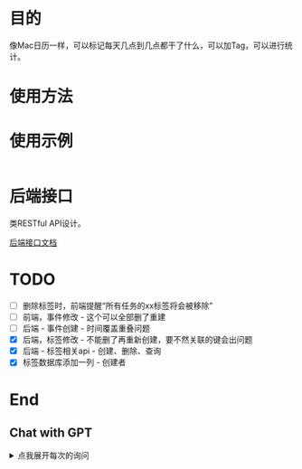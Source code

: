 <!--
 * @Author: LetMeFly
 * @Date: 2024-12-15 16:10:07
 * @LastEditors: LetMeFly.xyz
 * @LastEditTime: 2024-12-26 23:20:38
-->
# 目的

像Mac日历一样，可以标记每天几点到几点都干了什么，可以加Tag，可以进行统计。

# 使用方法



# 使用示例

```

```

# 后端接口

类RESTful API设计。

[后端接口文档](back/README.md)

# TODO

- [ ] 删除标签时，前端提醒“所有任务的xx标签将会被移除”
- [ ] 前端，事件修改 - 这个可以全部删了重建
- [ ] 后端 - 事件创建 - 时间覆盖重叠问题
- [x] 后端，标签修改 - 不能删了再重新创建，要不然关联的键会出问题
- [x] 后端 - 标签相关api - 创建、删除、查询
- [x] 标签数据库添加一列 - 创建者

# End

## Chat with GPT

<details><summary>点我展开每次的询问</summary>

你了解Mac日历吗

<hr/>

如果我想让ChatGPT帮我使用cloudflare workers创建一个类似Mac日历的应用，我应该怎么告诉它，以使得它能一步一步完成整个项目？

<hr/>

"我需要帮助使用Cloudflare Workers构建一个日历应用（类似Mac日历），支持以下功能：

+ 后端通过Cloudflare Workers实现事件的创建、获取、删除功能，并使用Cloudflare KV存储数据。
+ 前端使用HTML、CSS和JavaScript来显示日历，并支持用户创建、查看、编辑事件。这些前端的文件也是由同一个Cloudflare workers项目返回的。
+ 支持设置事件提醒，并通过浏览器通知提醒用户。
+ 提供API接口：POST /events（创建事件），GET /events（获取事件列表），DELETE /events/{id}（删除事件）。"
+ 支持对事件加Tag，支持分类汇总功能。

完成这个项目需要较大的工作量，请你分步骤逐步完成。

<hr/>

现在我创建好了cloudflare应用，并成功显示了Hello, Cloudflare Workers!

下一步我想编写代码，使得cloudflare返回html页面。

<hr/>

这个页面能够由js读取HTML来实现吗？我不知道cloudflare workers是否允许这么做

<hr/>

我希望将HTML和JavaScript分开，我应该如何部署静态文件？可以在一个项目中实现吗

<hr/>

对于前端页面进行如下修改：

+ 设置默认语言为中文
+ 在head部分引入js：https://letmefly.xyz/Links/Common.js
+ 缩进为4个空格（js文件也是如此）

<hr/>

前端显示成功！请继续

<hr/>

介绍http delete，说明其传参方式

能否像post和get一样传参，而不是通过url的子路径传参

<hr/>

现在我决定不使用KV来存储数据，而是使用D1数据库存储数据。

<hr/>

我在绑定D1数据库的时候，出现了以下报错：

D1 bindings require module-format workers. https://developers.cloudflare.com/workers/reference/migrate-to-module-workers/

<hr/>

TOML写注释

<hr/>

```
name = "api"
type = "module"  # 绑定D1数据库的Workers要求必须为模块格式而不能是脚本格式
compatibility_date = "2024-12-09"
main = "main.js"

d1_databases = [
  { binding = "api", database_id = "40bf17b1-b598-4ad2-aad0-860f2b282cee" }
]
```

报错：

```

 ⛅️ wrangler 3.93.0 (update available 3.95.0)
-------------------------------------------------------

▲ [WARNING] Processing wrangler.toml configuration:

    - 😶 Ignored: "type":
      Most common features now work out of the box with wrangler, including modules, jsx,
  typescript, etc. If you need anything more, use a custom build.


▲ [WARNING] You are about to publish a Workers Service that was last published via the Cloudflare Dashboard.

  Edits that have been made via the dashboard will be overridden by your local code and config.


√ Would you like to continue? ... yes
Total Upload: 5.56 KiB / gzip: 1.92 KiB
Your worker has access to the following bindings:
- D1 Databases:
  - api: 40bf17b1-b598-4ad2-aad0-860f2b282cee

X [ERROR] A request to the Cloudflare API (/accounts/870d2550dd021f035ec8dd56e29f7472/workers/scripts/api) failed.

  D1 bindings require module-format workers.
  https://developers.cloudflare.com/workers/reference/migrate-to-module-workers/ [code: 10021]

  If you think this is a bug, please open an issue at:
  https://github.com/cloudflare/workers-sdk/issues/new/choose
```

<hr/>

我有一个D1数据库：

```sql
CREATE TABLE Users (
    userid INTEGER PRIMARY KEY AUTOINCREMENT, 
    username VARCHAR(255) UNIQUE NOT NULL, 
    password VARCHAR(255) NOT NULL
);

CREATE TABLE User_LoginInfo (
    login_id INTEGER PRIMARY KEY AUTOINCREMENT,
    userid INTEGER NOT NULL,
    loginTime DATETIME NOT NULL,
    loginIp VARCHAR(50),
    passKey VARCHAR(255) NOT NULL,
    FOREIGN KEY (userid) REFERENCES Users(userid)
);
```

我要依据cookie中的passKey去User_LoginInfo中获取userid以便得知是哪个用户创建的任务。

用户只能操作自己创建的任务。

请你对其进行修改。

<hr/>

使用JS往当前域名下创建一个永不过期的cookie，名为passKey，值为123

<hr/>

我想要的主要是日历效果，主要是想记录今天已经完成的一件事情。

<hr/>

我想要的主要是日历效果，主要是想记录今天已经完成的一件事情。

请你不要着急，记住我所提出的所有要求，一步一步来完成。

下面首先设计并创建数据库。

<hr/>

我想要的主要是日历效果，主要是想记录今天已经完成的一件事情。例如我今天学了20分钟Java，我就可以在网页上记录一下，以便后续统计。

请你不要着急，记住我所提出的所有要求，一步一步来完成。

下面首先设计并创建数据库。

我已经创建了Users表、User_LoginInfo表，接下来准备创建Calendar_Tasks表和Calendar_Tags表。

Calendar_Tags表中包含：tagId、tagName、tagColor(十六进制的RGB值)

Calendar_Tasks表中包含：taskId、title、description、startTime(任务开始时间)、during(任务持续时长)、tagId、userid等。

<hr/>

很棒，接下来开始写后端的事件创建、新增、删除函数。

<hr/>

我有一个TagId数据表，现在要设计一个Tasks数据表。

一个Task可以对应多个TagId，Task中还会包含其他信息如taskId、description等。

我应该怎么设计Task表格？

<hr/>

解释这段sql代码

<hr/>

还有一种办法是在Task表中添加一个tags键。

两种解决方案哪个更合适？

<hr/>

我决定使用TaskTag表这种方式。

我有没有必要创建一个taskTag_Id这个键？

<hr/>

我想要的主要是日历效果，主要是想记录今天已经完成的一件事情。例如我今天学了20分钟Java，我就可以在网页上记录一下，以便后续统计。

请你不要着急，记住我所提出的所有要求，一步一步来完成。

下面首先设计并创建数据库。

我已经创建了Users表、User_LoginInfo表，接下来准备创建Calendar_Tasks表、Calendar_Tags表和Calendar_TaskTag表。

Calendar_Tags表中包含：tagId、tagName、tagColor(十六进制的RGB值)

Calendar_Tasks表中包含：taskId、title、description、startTime(任务开始时间)、during(任务持续时长)、userid等。

Calendar_TaskTag表中包含：taskId、TagId。一个任务可能对应着多个标签。

<hr/>

很棒，接下来开始写后端的事件创建、新增、删除函数。

<hr/>

重写一下添加标签的这段代码，每个标签插入一次是不是太低效了？

<hr/>

删除任务的时候，能否直接`DELETE FROM Calendar_Tasks WHERE taskId = ? AND userid = ?;`？

这样在userid和taskid不匹配的时候就会删除失败。

如果是这样，我又应该如何判断是否删除失败了？

<hr/>

现在我写完了后端的 查询、修改、删除 任务的函数，我想先写一个Python脚本模拟发包分别测试一下。

<hr/>

介绍HTTP DELETE

<hr/>

它可以将数据保留在请求体当中吗

<hr/>

```
...
```

现在我写完了后端的 查询、修改、删除 任务的函数，我想先写一个Python脚本模拟发包分别测试一下。

你不需要修改我写的函数，你只需要写一个使用python requests库的脚本，以便我可以运行测试。

<hr/>

```
...
```

现在我写完了后端的 查询、修改、删除 任务的函数，我想先写一个Python脚本模拟发包分别测试一下。

虽然deleteEvent函数可能不是很合适，但是你暂时不需要修改或继续完善它。

你的任务是：写一个python脚本，以便我可以用来测试这三个后端api。

<hr/>

不，现在你不需要修改我的代码

我需要修改代码的时候我会告诉你的。

你只需要完成一件事情，明白吗？

就是写一个python脚本，向后端发送模拟数据包，以便能测试这三个api是否可以正常工作。

<hr/>

```
...
```

现在我写完了后端的 查询、修改、删除 任务的函数，我想先写一个Python脚本模拟发包分别测试一下。

虽然deleteEvent函数可能不是很合适，但是你暂时不需要修改或继续完善它。

你的任务是：写一个python脚本，以便我可以用来测试这三个后端api。

请注意，现在你不需要修改我的代码

我需要修改代码的时候我会告诉你的。

你只需要完成一件事情，明白吗？

就是写一个python脚本，向后端发送模拟数据包，以便能测试这三个api是否可以正常工作。

我不希望继续处理事件删除的功能，你可以理解我这个功能已经完成了。

现在你不要帮我完善其中的删除任务功能，你要做的是写python代码。

<hr/>

我不希望在URL中确定DELETE函数的taskID，我就要不规范地在请求体中传递taskID这个参数。

本次回复中，你只能返回python代码，用python的requests库发送模拟请求，测试后端的三个api

<hr/>

cloudfalre workers如何读取绑定的D1数据库

<hr/>

我绑定的数据库名为CALENDAR_DB，但是缺报错`X [ERROR] Error fetching user ID: ReferenceError: CALENDAR_DB is not defined`

<hr/>

是不是因为我没有初始化本地数据库

<hr/>

我想直接应用生产环境的数据库。
请问我在本地都需要进行哪些操作

<hr/>

wrangler deploy后，线上环境可以正常执行了。

但是wrangler dev后，本地环境报错没有数据表。

<hr/>

配置了`preview_database_id = "40bf17b1-b598-4ad2-aad0-860f2b282cee"`后:

```
wrangler.toml changed...
Your worker has access to the following bindings:
- D1 Databases:
  - CALENDAR_DB: 40bf17b1-b598-4ad2-aad0-860f2b282cee, Preview: (40bf17b1-b598-4ad2-aad0-860f2b282cee) (local)
⎔ Reloading local server...
```

为什么Preview后面会显示一个(local)？

并且我访问`localhost:8787/`还是报错：

```
[wrangler:err] Error: D1_ERROR: no such table: Calendar_Tasks: SQLITE_ERROR
    at D1DatabaseSessionAlwaysPrimary._sendOrThrow (cloudflare-internal:d1-api:129:19)
    at async D1PreparedStatement.all (cloudflare-internal:d1-api:311:46)
    at async Object.fetch (file:///F:/OtherApps/Program/Git/Store/Store20_LeetCode/api/main.js:24:20)
    at async jsonError (file:///F:/OtherApps/Program/Node/node-v16.13.1-win-x64/node_modules/wrangler/templates/middleware/middleware-miniflare3-json-error.ts:22:10)
    at async drainBody (file:///F:/OtherApps/Program/Node/node-v16.13.1-win-x64/node_modules/wrangler/templates/middleware/middleware-ensure-req-body-drained.ts:5:10)
[wrangler:err] Cause: Error: no such table: Calendar_Tasks: SQLITE_ERROR
    at D1DatabaseSessionAlwaysPrimary._sendOrThrow (cloudflare-internal:d1-api:130:24)
    at async D1PreparedStatement.all (cloudflare-internal:d1-api:311:46)
    at async Object.fetch (file:///F:/OtherApps/Program/Git/Store/Store20_LeetCode/api/main.js:24:20)
    at async jsonError (file:///F:/OtherApps/Program/Node/node-v16.13.1-win-x64/node_modules/wrangler/templates/middleware/middleware-miniflare3-json-error.ts:22:10)
    at async drainBody (file:///F:/OtherApps/Program/Node/node-v16.13.1-win-x64/node_modules/wrangler/templates/middleware/middleware-ensure-req-body-drained.ts:5:10)
[wrangler:inf] GET /calendar/events 500 Internal Server Error (61ms)
```

<hr/>

如果我执行：

```
export async function getEvents(request, env) {
    const result = await env.CALENDAR_DB.prepare('SELECT * FROM Calendar_Tasks').all();
    return new Response(JSON.stringify(result.results), {
        headers: { 'Content-Type': 'application/json' },
    });
}
```

则能正常运行。

如果我执行：

```
async function test(CALENDAR_DB) {
    const result = await CALENDAR_DB.prepare('SELECT * FROM Calendar_Tasks').all();
    return new Response(JSON.stringify(result.results), {
        headers: { 'Content-Type': 'application/json' },
    });

}

export async function getEvents(request, env) {
    const CALENDAR_DB = env.CALENDAR_DB;
    return await getUserIdFromPassKey(CLANDER_DB);
}
```

就会报错：`X [ERROR] Uncaught (in promise) ReferenceError: CLANDER_DB is not defined`

<hr/>

```
export function getCookie(request, name) {
    const cookieHeader = request.headers.get("Cookie")
    const cookies = cookieHeader ? cookieHeader.split(';') : []
    for (let cookie of cookies) {
        const [key, value] = cookie.trim().split('=')
        console.log(key, value);
        console.log(`key = ${key}, name = ${name}, key === name: ${key === name}`)
        if (key === name) {
            return value
        }
    }
    return null
}
```

运行结果：

```
passKey 2156456454
key = passKey, name = passkey, key === name: false
```

<hr/>

```
const insertTaskQuery = `
    INSERT INTO Calendar_Tasks (title, description, startTime, during, userid)
    VALUES (?, ?, ?, ?, ?);
`;
const taskValues = [title, description, startTime, during, userid];
const taskResult = await CALENDAR_DB.prepare(insertTaskQuery).bind(...taskValues).run();
```

执行完这行insert语句后，如何知道我insert的那一行的自增id？

能否从taskResult中获得？

<hr/>

我使用的是cloudflare的D1数据库，我应该如何获取？

已知：我的自增id是taskId

<hr/>

```
const insertTaskQuery = `
    INSERT INTO Calendar_Tasks (title, description, startTime, during, userid)
    VALUES (?, ?, ?, ?, ?);
`;
const taskValues = [title, description, startTime, during, userid];
const taskResult = await CALENDAR_DB.prepare(insertTaskQuery).bind(...taskValues).run();
console.log(taskResult);
const taskId = taskResult.lastInsertRowid;
console.log("Inserted taskId:", taskId);
```

运行结果：

```
Object {
  success: true,
  meta: Object,
  results: Array(0)
}
Inserted taskId: undefined
```

<hr/>

数据表`Calendar_Tags`新增一列`creater`，其中`creater`是数据表`Users.userid`的外键。

<hr/>

fk_creater  是什么意思

<hr/>

如果我在创建数据表的时候直接指定这一列并设置外键，那么这个外键约束有名称吗

<hr/>

为什么报错了：

> ALTER TABLE Calendar_Tags ADD CONSTRAINT fk_creater FOREIGN KEY (creater) REFERENCES Users(userid) ON DELETE SET CASCADE;
near "CONSTRAINT": syntax error at offset 30: SQLITE_ERROR

<hr/>

我之前的数据表为：

```
CREATE TABLE Calendar_Tags (
    tagId INTEGER PRIMARY KEY AUTOINCREMENT,
    tagName VARCHAR(255) NOT NULL,
    tagColor VARCHAR(7) NOT NULL
);
```

<hr/>

我还有一个数据表：

```
CREATE TABLE Calendar_TaskTag (
    taskId INTEGER NOT NULL,
    tagId INTEGER NOT NULL,
    PRIMARY KEY (taskId, tagId),
    FOREIGN KEY (taskId) REFERENCES Calendar_Tasks(taskId),
    FOREIGN KEY (tagId) REFERENCES Calendar_Tags(tagId)
);
```

如果我删除数据表`Calendar_Tags`的话，数据表`Calendar_TaskTag`是否会出现问题？

<hr/>

创造者的英文单词怎么拼？

<hr/>

SQLite修改列名 Calendar_Tags.creater改为reator

<hr/>

我有一个SQLite表：

```
CREATE TABLE Calendar_TaskTag (
    taskId INTEGER NOT NULL,
    tagId INTEGER NOT NULL,
    PRIMARY KEY (taskId, tagId),
    FOREIGN KEY (taskId) REFERENCES Calendar_Tasks(taskId),
    FOREIGN KEY (tagId) REFERENCES Calendar_Tags(tagId)
);
```

我想将表修改为：

当tagId或taskId被删除时，自动删除这一行。

<hr/>

HTTP请求中，有GET、POST、DELETE等方法。

比如我想对一个标签进行操作，则可以通过GET获取标签，POST创建标签，DELETE删除标签。

如果我想修改标签，我应该使用什么新的请求方法？可否在不修改uri的前提下完成？

<hr/>

我想使用HTTP PUT方法修改一个标签的标签名，我应该怎么设计后端服务？

<hr/>

RESTful API 是什么

<hr/>

现在我已经完成了后端并完成了测试。我要开始设计前端页面了。请模仿Mac日历进行设计。

要求：
+ 前端显示一个日历，日历默认显示当前一周，可以点击切换按钮切换到上一周或下一周。
+ 从周一到周日每天显示一列，从0点到24点每小时显示一行。若页面无法显示完所有行则显示滚动条，默认从早上7点开始显示
+ 在某一天，我可以通过鼠标拖拽的方式选中一段时间，创建一个事件。
+ 也可以创建修改标签、修改事件（其实是先删除再新建）

其中，我已有的后端接口如下：

```

```

如果所需步骤较多，请你一步一步帮我实现。

<hr/>

内容太多了，请一步一步完成。

首先完成HTML所需代码，注意定义好元素以便后续CSS和JS的编写。

注意，本次及以后的任何一次回复中，都不能将代码写死。

例如今天的日期、要创建的事件等，都要实时获取或接收用户输入。这也就要求你预留下用户输入框（如果需要）

<hr/>

js判断url是否以/结尾。（注意路径中可能含有参数）

<hr/>

我是在cloudflare workers中判断的

```
export async function indexHTML(request) {
    const url = new URL(request.url);
    if (!url.pathname.endsWith('/')) {
        
    }
```

如果不是以`/`结尾则重定向

<hr/>

解释重定向301和302

<hr/>

好的，现在请开始编写css所需代码

<hr/>

<!-- 编写js，我有一个moduleRoutes字典，例如：

```
const moduleRoutes = {
    '/': index,
    '/font/*': front,
    '/events': events,
    '/tags': tags,
};
```

我有一个url，如`/f -->

<hr/>

js判断一个键值是否在字典中

<hr/>

接下来请开始编写JS

注意要能满足我要求的所有操作。

要求：
+ 前端显示一个日历，日历默认显示当前一周，可以点击切换按钮切换到上一周或下一周。
+ 从周一到周日每天显示一列，从0点到24点每小时显示一行。若页面无法显示完所有行则显示滚动条，默认从早上7点开始显示
+ 在某一天，我可以通过鼠标拖拽的方式选中一段时间，创建一个事件。
+ 也可以创建修改标签、修改事件（其实是先删除再新建）

如果无法一次实现，可以分多次进行。

<hr/>

JS在``中包含符号`

<hr/>

JS在``中包含符号`${}

<hr/>

你的css编写失败，好丑，很多内容都没有样式，例如prevWeekBtn等很多元素。

请结合HTML内容编写

<hr/>

018.ChatLogWithGPT.Cloudflare - Workers - LetCalendar.675e8d02-7344-8001-951f-c6d26870832e.json

<hr/>

我有一个前端页面，是模仿Mac日历制作的事件记录统计工具，后端接口已经完成。

要实现功能如下：

+ 前端显示一个日历，日历默认显示当前一周，可以点击切换按钮切换到上一周或下一周。
+ 从周一到周日每天显示一列，从0点到24点每小时显示一行。若页面无法显示完所有行则显示滚动条，默认从早上7点开始显示
+ 在某一天，我可以通过鼠标拖拽的方式选中一段时间，创建一个事件。
+ 也可以创建修改标签、修改事件（其实是先删除再新建）

前端页面内容如下：

```

```

现在请你帮我撰写一个css来美化之

<hr/>

我想让你逐步完成所有所需代码，可以吗？

现在请首先编写css，让界面看起来美观一些

<hr/>

依据html编写css

```

```

<hr/>

使用Cloudflare workers返回html、css、js时，headers分别应该怎么写

<hr/>

js数组取值最后一个元素

<hr/>

filePath是`style.css`等，如何提取出文件类型`css`

<hr/>

js取值失败时默认值

<hr/>

js字典取值失败时默认值

<hr/>

进行如下更改：

1. 我要的是可以拖拽的表格形式，而不是每一列都显示一遍几点到几点。时间只在最左边显示一次
2. 请填满整个页面，而不是只在屏幕中间显示一部分。当整个页面都无法显示所有表格时，再出现滚动条

<hr/>

想要只在最左边显示一次时间，是不是也要修改一下HTML

<hr/>

根据这个html来写CSS

```
{{index4.html}}
```

<hr/>

好看多了，但周一到周日为什么是竖着显示的？而不是水平占满一行

<hr/>

<!-- 算了，GPT不行，还是一点一点写吧。 -->

我想要设计一个HTML，模仿Mac日历。

整体上是一个可以拖拽的表格：

+ 水平平均分成7份，代表周一到周日
+ 竖直分成0-24点共24份

我可以在表格上拖拽一天的几点到几点，实现事件的添加。

你不需要给出具体代码，请告诉我应该使用哪些HTML结构

<hr/>

如何实现拖拽选中，而不是拖拽移动？

<hr/>
<hr/>
<hr/>
<hr/>
<hr/>
<hr/>
<hr/>
<hr/>
<hr/>
<hr/>
<hr/>
<hr/>
<hr/>
<hr/>
<hr/>
<hr/>

</details>